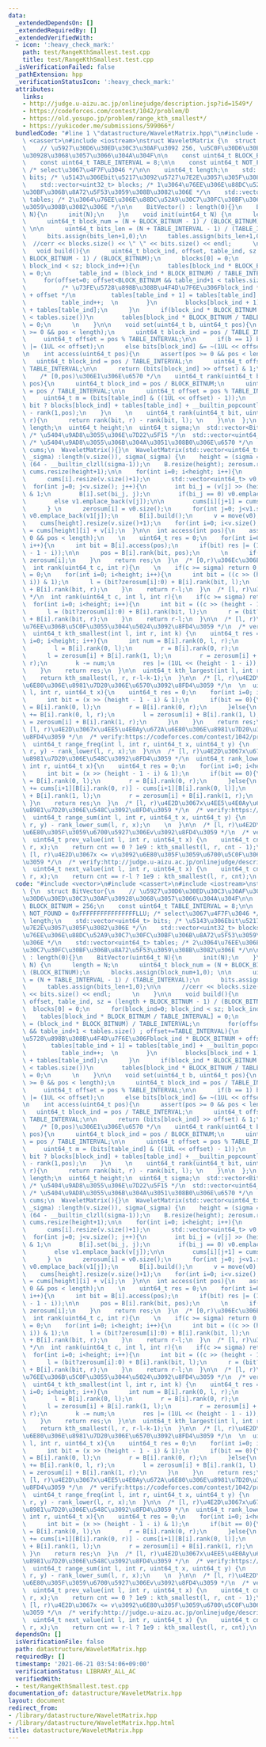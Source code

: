 ```yaml
---
data:
  _extendedDependsOn: []
  _extendedRequiredBy: []
  _extendedVerifiedWith:
  - icon: ':heavy_check_mark:'
    path: test/RangeKthSmallest.test.cpp
    title: test/RangeKthSmallest.test.cpp
  _isVerificationFailed: false
  _pathExtension: hpp
  _verificationStatusIcon: ':heavy_check_mark:'
  attributes:
    links:
    - http://judge.u-aizu.ac.jp/onlinejudge/description.jsp?id=1549*/
    - https://codeforces.com/contest/1042/problem/D
    - https://old.yosupo.jp/problem/range_kth_smallest*/
    - https://yukicoder.me/submissions/599066*/
  bundledCode: "#line 1 \"datastructure/WaveletMatrix.hpp\"\n#include <vector>\n#include\
    \ <cassert>\n#include <iostream>\nstruct WaveletMatrix {\n  struct BitVector{\n\
    \    // \u5927\u30D6\u30ED\u30C3\u30AF\u3092 256, \u5C0F\u30D6\u30ED\u30C3\u30AF\
    \u30928\u3068\u3057\u3066\u304A\u304F\n\n    const uint64_t BLOCK_BITNUM = 256;\n\
    \    const uint64_t TABLE_INTERVAL = 8;\n\n    const uint64_t NOT_FOUND = 0xFFFFFFFFFFFFFFFFLLU;\
    \ /* select\u3067\u4F7F\u3046 */\n\n    uint64_t length;\n    std::vector<uint64_t>\
    \ bits; /* \u5143\u306Ebit\u5217\u3092\u5727\u7E2E\u3057\u305F\u3082\u306E */\n\
    \    std::vector<uint32_t> blocks; /* 1\u3064\u76EE\u306E\u88DC\u52A9\u30C7\u30FC\
    \u30BF\u306B\u8A72\u5F53\u3059\u308B\u3082\u306E */\n    std::vector<uint64_t>\
    \ tables; /* 2\u3064\u76EE\u306E\u88DC\u52A9\u30C7\u30FC\u30BF\u306B\u8A72\u5F53\
    \u3059\u308B\u3082\u306E */\n\n    BitVector() : length(0){}\n    BitVector(uint64_t\
    \ N){\n      init(N);\n    }\n    void init(uint64_t N) {\n      length = N;\n\
    \      uint64_t block_num = (N + BLOCK_BITNUM - 1) / (BLOCK_BITNUM);\n      blocks.assign(block_num+1,0);\
    \ \n\n      uint64_t bits_len = (N + TABLE_INTERVAL - 1) / (TABLE_INTERVAL);\n\
    \      bits.assign(bits_len+1,0);\n      tables.assign(bits_len+1,0);\n\n    \
    \  //cerr << blocks.size() << \" \" << bits.size() << endl;      \n    }\n\n \
    \   void build(){\n      uint64_t block_ind, offset, table_ind, sz = (length +\
    \ BLOCK_BITNUM - 1) / (BLOCK_BITNUM);\n      blocks[0] = 0;\n      for(block_ind=0;\
    \ block_ind < sz; block_ind++){\n        tables[block_ind * BLOCK_BITNUM / TABLE_INTERVAL]\
    \ = 0;\n        table_ind = (block_ind * BLOCK_BITNUM) / TABLE_INTERVAL;\n   \
    \     for(offset=0; offset<BLOCK_BITNUM && table_ind+1 < tables.size() ; offset+=TABLE_INTERVAL){\n\
    \          /* \u73FE\u5728\u898B\u308B\u4F4D\u7F6E\u306Fblock_ind * BLOCK_BITNUM\
    \ + offset */\n          tables[table_ind + 1] = tables[table_ind] + __builtin_popcountll(bits[table_ind]);\n\
    \          table_ind++;  \n        }\n        blocks[block_ind + 1] = blocks[block_ind]\
    \ + tables[table_ind];\n      }\n      if(block_ind * BLOCK_BITNUM / TABLE_INTERVAL\
    \ < tables.size())\n        tables[block_ind * BLOCK_BITNUM / TABLE_INTERVAL]\
    \ = 0;\n      \n    }\n\n    void set(uint64_t b, uint64_t pos){\n      assert(pos\
    \ >= 0 && pos < length);\n      uint64_t block_ind = pos / TABLE_INTERVAL;\n \
    \     uint64_t offset = pos % TABLE_INTERVAL;\n\n      if(b == 1) bits[block_ind]\
    \ |= (1UL << offset);\n      else bits[block_ind] &= ~(1UL << offset);\n    }\n\
    \n    int access(uint64_t pos){\n      assert(pos >= 0 && pos < length);\n   \
    \   uint64_t block_ind = pos / TABLE_INTERVAL;\n      uint64_t offset = pos %\
    \ TABLE_INTERVAL;\n\n      return (bits[block_ind] >> offset) & 1;\n    }\n\n\
    \    /* [0,pos)\u306E1\u306E\u6570 */\n    uint64_t rank(uint64_t bit, uint64_t\
    \ pos){\n      uint64_t block_ind = pos / BLOCK_BITNUM;\n      uint64_t table_ind\
    \ = pos / TABLE_INTERVAL;\n\n      uint64_t offset = pos % TABLE_INTERVAL;\n \
    \     uint64_t m = (bits[table_ind] & ((1UL << offset) - 1));\n      \n      return\
    \ bit ? blocks[block_ind] + tables[table_ind] + __builtin_popcountll(m) : pos\
    \ - rank(1,pos);\n    }\n    \n    uint64_t rank(uint64_t bit, uint64_t l, uint64_t\
    \ r){\n      return rank(bit, r) - rank(bit, l); \n    }\n\n  };\n  \n  uint64_t\
    \ length;\n  uint64_t height;\n  uint64_t sigma;\n  std::vector<BitVector> B;\
    \ /* \u5404\u9AD8\u3055\u306E\u7D22\u5F15 */\n  std::vector<uint64_t> zerosum;\
    \ /* \u5404\u9AD8\u3055\u306B\u304A\u3051\u308B0\u306E\u6570 */\n  std::vector<std::vector<uint64_t>>\
    \ cums;\n  WaveletMatrix(){}\n  WaveletMatrix(std::vector<uint64_t> v, uint64_t\
    \ _sigma) :length(v.size()), sigma(_sigma) {\n    height = (sigma == 1) ? 1 :\
    \ (64 - __builtin_clzll(sigma-1));\n    B.resize(height); zerosum.resize(height),\
    \ cums.resize(height+1);\n\n    for(int i=0; i<height; i++){\n      B[i].init(v.size());\n\
    \      cums[i].resize(v.size()+1);\n      std::vector<uint64_t> v0, v1;\n    \
    \  for(int j=0; j<v.size(); j++){\n        int bi_j = (v[j] >> (height - 1 - i))\
    \ & 1;\n        B[i].set(bi_j, j);\n        if(bi_j == 0) v0.emplace_back(v[j]);\n\
    \        else v1.emplace_back(v[j]);\n\n        cums[i][j+1] = cums[i][j] + v[j];\n\
    \      } \n      zerosum[i] = v0.size();\n      for(int j=0; j<v1.size(); j++)\
    \ v0.emplace_back(v1[j]);\n      B[i].build();\n      v = move(v0); \n    }\n\
    \    cums[height].resize(v.size()+1);\n    for(int i=0; i<v.size(); i++) cums[height][i+1]\
    \ = cums[height][i] + v[i];\n  }\n\n  int access(int pos){\n    assert(pos >=\
    \ 0 && pos < length);\n    \n    uint64_t res = 0;\n    for(int i=0; i<height;\
    \ i++){\n      int bit = B[i].access(pos);\n      if(bit) res |= (1UL << (height\
    \ - 1 - i));\n\n      pos = B[i].rank(bit, pos);\n      \n      if(bit) pos +=\
    \ zerosum[i];\n    }\n    return res;\n  }\n  /* [0,r)\u306Ec\u306E\u6570 */\n\
    \  int rank(uint64_t c, int r){\n    \n    if(c >= sigma) return 0;\n    int l\
    \ = 0;\n    for(int i=0; i<height; i++){\n      int bit = ((c >> (height - 1 -\
    \ i)) & 1);\n      l = (bit?zerosum[i]:0) + B[i].rank(bit, l);\n      r = (bit?zerosum[i]:0)\
    \ + B[i].rank(bit, r);\n    }\n    return r-l;\n  }\n  /* [l, r)\u306Ec\u306E\u6570\
    \ */\n  int rank(uint64_t c, int l, int r){\n    if(c >= sigma) return 0;\n  \
    \  for(int i=0; i<height; i++){\n      int bit = ((c >> (height - 1 - i)) & 1);\n\
    \      l = (bit?zerosum[i]:0) + B[i].rank(bit, l);\n      r = (bit?zerosum[i]:0)\
    \ + B[i].rank(bit, r);\n    }\n    return r-l;\n  }\n\n  /* [l, r)\u3067k(=0,1,...,r-l-1)\u756A\
    \u76EE\u306B\u5C0F\u3055\u3044\u5024\u3092\u8FD4\u3059 */\n  /* verify:https://old.yosupo.jp/problem/range_kth_smallest*/\n\
    \  uint64_t kth_smallest(int l, int r, int k) {\n    uint64_t res = 0;\n    for(int\
    \ i=0; i<height; i++){\n      int num = B[i].rank(0, l, r);\n      if(k < num){\n\
    \        l = B[i].rank(0, l);\n        r = B[i].rank(0, r);\n      }else{\n  \
    \      l = zerosum[i] + B[i].rank(1, l);\n        r = zerosum[i] + B[i].rank(1,\
    \ r);\n        k -= num;\n        res |= (1UL << (height - 1 - i));\n      }\n\
    \    }\n    return res;\n  }\n\n  uint64_t kth_largest(int l, int r, int k){\n\
    \    return kth_smallest(l, r, r-l-k-1);\n  }\n\n  /* [l, r)\u4E2D\u3067x\u672A\
    \u6E80\u306E\u8981\u7D20\u306E\u6570\u3092\u8FD4\u3059 */\n  \n  uint64_t rank_lower(int\
    \ l, int r, uint64_t x){\n    uint64_t res = 0;\n    for(int i=0; i<height; i++){\n\
    \      int bit = (x >> (height - 1 - i) & 1);\n      if(bit == 0){\n        l\
    \ = B[i].rank(0, l);\n        r = B[i].rank(0, r);\n      }else{\n        res\
    \ += B[i].rank(0, l, r);\n        l = zerosum[i] + B[i].rank(1, l);\n        r\
    \ = zerosum[i] + B[i].rank(1, r);\n      }\n    }\n    return res;\n  }\n\n  /*\
    \ [l, r)\u4E2D\u3067x\u4EE5\u4E0Ay\u672A\u6E80\u306E\u8981\u7D20\u306E\u6570\u3092\
    \u8FD4\u3059 */\n  /* verify:https://codeforces.com/contest/1042/problem/D */\n\
    \  uint64_t range_freq(int l, int r, uint64_t x, uint64_t y) {\n    return rank_lower(l,\
    \ r, y) - rank_lower(l, r, x);\n  }\n\n  /* [l, r)\u4E2D\u3067x\u672A\u6E80\u306E\
    \u8981\u7D20\u306E\u548C\u3092\u8FD4\u3059 */\n  uint64_t rank_lower_sum(int l,\
    \ int r, uint64_t x){\n    uint64_t res = 0;\n    for(int i=0; i<height; i++){\n\
    \      int bit = (x >> (height - 1 - i) & 1);\n      if(bit == 0){\n        l\
    \ = B[i].rank(0, l);\n        r = B[i].rank(0, r);\n      }else{\n        res\
    \ += cums[i+1][B[i].rank(0, r)] - cums[i+1][B[i].rank(0, l)];\n        l = zerosum[i]\
    \ + B[i].rank(1, l);\n        r = zerosum[i] + B[i].rank(1, r);\n      }\n   \
    \ }\n    return res;\n  }\n  /* [l, r)\u4E2D\u3067x\u4EE5\u4E0Ay\u672A\u6E80\u306E\
    \u8981\u7D20\u306E\u548C\u3092\u8FD4\u3059 */\n  /* verify:https://yukicoder.me/submissions/599066*/\n\
    \  uint64_t range_sum(int l, int r, uint64_t x, uint64_t y) {\n    return rank_lower_sum(l,\
    \ r, y) - rank_lower_sum(l, r, x);\n    \n  }\n\n  /* [l, r)\u4E2D\u3067v < x\u3092\
    \u6E80\u305F\u3059\u6700\u5927\u306Ev\u3092\u8FD4\u3059 */\n  /* verify:http://judge.u-aizu.ac.jp/onlinejudge/description.jsp?id=1549*/\n\
    \  uint64_t prev_value(int l, int r, uint64_t x) {\n    uint64_t cnt = rank_lower(l,\
    \ r, x);\n    return cnt == 0 ? 1e9 : kth_smallest(l, r, cnt - 1);\n  }\n\n  /*\
    \ [l, r)\u4E2D\u3067x <= v\u3092\u6E80\u305F\u3059\u6700\u5C0F\u306Ev\u3092\u8FD4\
    \u3059 */\n  /* verify:http://judge.u-aizu.ac.jp/onlinejudge/description.jsp?id=1549*/\n\
    \  uint64_t next_value(int l, int r, uint64_t x) {\n    uint64_t cnt = rank_lower(l,\
    \ r, x);\n    return cnt == r-l ? 1e9 : kth_smallest(l, r, cnt);\n  }\n};\n"
  code: "#include <vector>\n#include <cassert>\n#include <iostream>\nstruct WaveletMatrix\
    \ {\n  struct BitVector{\n    // \u5927\u30D6\u30ED\u30C3\u30AF\u3092 256, \u5C0F\
    \u30D6\u30ED\u30C3\u30AF\u30928\u3068\u3057\u3066\u304A\u304F\n\n    const uint64_t\
    \ BLOCK_BITNUM = 256;\n    const uint64_t TABLE_INTERVAL = 8;\n\n    const uint64_t\
    \ NOT_FOUND = 0xFFFFFFFFFFFFFFFFLLU; /* select\u3067\u4F7F\u3046 */\n\n    uint64_t\
    \ length;\n    std::vector<uint64_t> bits; /* \u5143\u306Ebit\u5217\u3092\u5727\
    \u7E2E\u3057\u305F\u3082\u306E */\n    std::vector<uint32_t> blocks; /* 1\u3064\
    \u76EE\u306E\u88DC\u52A9\u30C7\u30FC\u30BF\u306B\u8A72\u5F53\u3059\u308B\u3082\
    \u306E */\n    std::vector<uint64_t> tables; /* 2\u3064\u76EE\u306E\u88DC\u52A9\
    \u30C7\u30FC\u30BF\u306B\u8A72\u5F53\u3059\u308B\u3082\u306E */\n\n    BitVector()\
    \ : length(0){}\n    BitVector(uint64_t N){\n      init(N);\n    }\n    void init(uint64_t\
    \ N) {\n      length = N;\n      uint64_t block_num = (N + BLOCK_BITNUM - 1) /\
    \ (BLOCK_BITNUM);\n      blocks.assign(block_num+1,0); \n\n      uint64_t bits_len\
    \ = (N + TABLE_INTERVAL - 1) / (TABLE_INTERVAL);\n      bits.assign(bits_len+1,0);\n\
    \      tables.assign(bits_len+1,0);\n\n      //cerr << blocks.size() << \" \"\
    \ << bits.size() << endl;      \n    }\n\n    void build(){\n      uint64_t block_ind,\
    \ offset, table_ind, sz = (length + BLOCK_BITNUM - 1) / (BLOCK_BITNUM);\n    \
    \  blocks[0] = 0;\n      for(block_ind=0; block_ind < sz; block_ind++){\n    \
    \    tables[block_ind * BLOCK_BITNUM / TABLE_INTERVAL] = 0;\n        table_ind\
    \ = (block_ind * BLOCK_BITNUM) / TABLE_INTERVAL;\n        for(offset=0; offset<BLOCK_BITNUM\
    \ && table_ind+1 < tables.size() ; offset+=TABLE_INTERVAL){\n          /* \u73FE\
    \u5728\u898B\u308B\u4F4D\u7F6E\u306Fblock_ind * BLOCK_BITNUM + offset */\n   \
    \       tables[table_ind + 1] = tables[table_ind] + __builtin_popcountll(bits[table_ind]);\n\
    \          table_ind++;  \n        }\n        blocks[block_ind + 1] = blocks[block_ind]\
    \ + tables[table_ind];\n      }\n      if(block_ind * BLOCK_BITNUM / TABLE_INTERVAL\
    \ < tables.size())\n        tables[block_ind * BLOCK_BITNUM / TABLE_INTERVAL]\
    \ = 0;\n      \n    }\n\n    void set(uint64_t b, uint64_t pos){\n      assert(pos\
    \ >= 0 && pos < length);\n      uint64_t block_ind = pos / TABLE_INTERVAL;\n \
    \     uint64_t offset = pos % TABLE_INTERVAL;\n\n      if(b == 1) bits[block_ind]\
    \ |= (1UL << offset);\n      else bits[block_ind] &= ~(1UL << offset);\n    }\n\
    \n    int access(uint64_t pos){\n      assert(pos >= 0 && pos < length);\n   \
    \   uint64_t block_ind = pos / TABLE_INTERVAL;\n      uint64_t offset = pos %\
    \ TABLE_INTERVAL;\n\n      return (bits[block_ind] >> offset) & 1;\n    }\n\n\
    \    /* [0,pos)\u306E1\u306E\u6570 */\n    uint64_t rank(uint64_t bit, uint64_t\
    \ pos){\n      uint64_t block_ind = pos / BLOCK_BITNUM;\n      uint64_t table_ind\
    \ = pos / TABLE_INTERVAL;\n\n      uint64_t offset = pos % TABLE_INTERVAL;\n \
    \     uint64_t m = (bits[table_ind] & ((1UL << offset) - 1));\n      \n      return\
    \ bit ? blocks[block_ind] + tables[table_ind] + __builtin_popcountll(m) : pos\
    \ - rank(1,pos);\n    }\n    \n    uint64_t rank(uint64_t bit, uint64_t l, uint64_t\
    \ r){\n      return rank(bit, r) - rank(bit, l); \n    }\n\n  };\n  \n  uint64_t\
    \ length;\n  uint64_t height;\n  uint64_t sigma;\n  std::vector<BitVector> B;\
    \ /* \u5404\u9AD8\u3055\u306E\u7D22\u5F15 */\n  std::vector<uint64_t> zerosum;\
    \ /* \u5404\u9AD8\u3055\u306B\u304A\u3051\u308B0\u306E\u6570 */\n  std::vector<std::vector<uint64_t>>\
    \ cums;\n  WaveletMatrix(){}\n  WaveletMatrix(std::vector<uint64_t> v, uint64_t\
    \ _sigma) :length(v.size()), sigma(_sigma) {\n    height = (sigma == 1) ? 1 :\
    \ (64 - __builtin_clzll(sigma-1));\n    B.resize(height); zerosum.resize(height),\
    \ cums.resize(height+1);\n\n    for(int i=0; i<height; i++){\n      B[i].init(v.size());\n\
    \      cums[i].resize(v.size()+1);\n      std::vector<uint64_t> v0, v1;\n    \
    \  for(int j=0; j<v.size(); j++){\n        int bi_j = (v[j] >> (height - 1 - i))\
    \ & 1;\n        B[i].set(bi_j, j);\n        if(bi_j == 0) v0.emplace_back(v[j]);\n\
    \        else v1.emplace_back(v[j]);\n\n        cums[i][j+1] = cums[i][j] + v[j];\n\
    \      } \n      zerosum[i] = v0.size();\n      for(int j=0; j<v1.size(); j++)\
    \ v0.emplace_back(v1[j]);\n      B[i].build();\n      v = move(v0); \n    }\n\
    \    cums[height].resize(v.size()+1);\n    for(int i=0; i<v.size(); i++) cums[height][i+1]\
    \ = cums[height][i] + v[i];\n  }\n\n  int access(int pos){\n    assert(pos >=\
    \ 0 && pos < length);\n    \n    uint64_t res = 0;\n    for(int i=0; i<height;\
    \ i++){\n      int bit = B[i].access(pos);\n      if(bit) res |= (1UL << (height\
    \ - 1 - i));\n\n      pos = B[i].rank(bit, pos);\n      \n      if(bit) pos +=\
    \ zerosum[i];\n    }\n    return res;\n  }\n  /* [0,r)\u306Ec\u306E\u6570 */\n\
    \  int rank(uint64_t c, int r){\n    \n    if(c >= sigma) return 0;\n    int l\
    \ = 0;\n    for(int i=0; i<height; i++){\n      int bit = ((c >> (height - 1 -\
    \ i)) & 1);\n      l = (bit?zerosum[i]:0) + B[i].rank(bit, l);\n      r = (bit?zerosum[i]:0)\
    \ + B[i].rank(bit, r);\n    }\n    return r-l;\n  }\n  /* [l, r)\u306Ec\u306E\u6570\
    \ */\n  int rank(uint64_t c, int l, int r){\n    if(c >= sigma) return 0;\n  \
    \  for(int i=0; i<height; i++){\n      int bit = ((c >> (height - 1 - i)) & 1);\n\
    \      l = (bit?zerosum[i]:0) + B[i].rank(bit, l);\n      r = (bit?zerosum[i]:0)\
    \ + B[i].rank(bit, r);\n    }\n    return r-l;\n  }\n\n  /* [l, r)\u3067k(=0,1,...,r-l-1)\u756A\
    \u76EE\u306B\u5C0F\u3055\u3044\u5024\u3092\u8FD4\u3059 */\n  /* verify:https://old.yosupo.jp/problem/range_kth_smallest*/\n\
    \  uint64_t kth_smallest(int l, int r, int k) {\n    uint64_t res = 0;\n    for(int\
    \ i=0; i<height; i++){\n      int num = B[i].rank(0, l, r);\n      if(k < num){\n\
    \        l = B[i].rank(0, l);\n        r = B[i].rank(0, r);\n      }else{\n  \
    \      l = zerosum[i] + B[i].rank(1, l);\n        r = zerosum[i] + B[i].rank(1,\
    \ r);\n        k -= num;\n        res |= (1UL << (height - 1 - i));\n      }\n\
    \    }\n    return res;\n  }\n\n  uint64_t kth_largest(int l, int r, int k){\n\
    \    return kth_smallest(l, r, r-l-k-1);\n  }\n\n  /* [l, r)\u4E2D\u3067x\u672A\
    \u6E80\u306E\u8981\u7D20\u306E\u6570\u3092\u8FD4\u3059 */\n  \n  uint64_t rank_lower(int\
    \ l, int r, uint64_t x){\n    uint64_t res = 0;\n    for(int i=0; i<height; i++){\n\
    \      int bit = (x >> (height - 1 - i) & 1);\n      if(bit == 0){\n        l\
    \ = B[i].rank(0, l);\n        r = B[i].rank(0, r);\n      }else{\n        res\
    \ += B[i].rank(0, l, r);\n        l = zerosum[i] + B[i].rank(1, l);\n        r\
    \ = zerosum[i] + B[i].rank(1, r);\n      }\n    }\n    return res;\n  }\n\n  /*\
    \ [l, r)\u4E2D\u3067x\u4EE5\u4E0Ay\u672A\u6E80\u306E\u8981\u7D20\u306E\u6570\u3092\
    \u8FD4\u3059 */\n  /* verify:https://codeforces.com/contest/1042/problem/D */\n\
    \  uint64_t range_freq(int l, int r, uint64_t x, uint64_t y) {\n    return rank_lower(l,\
    \ r, y) - rank_lower(l, r, x);\n  }\n\n  /* [l, r)\u4E2D\u3067x\u672A\u6E80\u306E\
    \u8981\u7D20\u306E\u548C\u3092\u8FD4\u3059 */\n  uint64_t rank_lower_sum(int l,\
    \ int r, uint64_t x){\n    uint64_t res = 0;\n    for(int i=0; i<height; i++){\n\
    \      int bit = (x >> (height - 1 - i) & 1);\n      if(bit == 0){\n        l\
    \ = B[i].rank(0, l);\n        r = B[i].rank(0, r);\n      }else{\n        res\
    \ += cums[i+1][B[i].rank(0, r)] - cums[i+1][B[i].rank(0, l)];\n        l = zerosum[i]\
    \ + B[i].rank(1, l);\n        r = zerosum[i] + B[i].rank(1, r);\n      }\n   \
    \ }\n    return res;\n  }\n  /* [l, r)\u4E2D\u3067x\u4EE5\u4E0Ay\u672A\u6E80\u306E\
    \u8981\u7D20\u306E\u548C\u3092\u8FD4\u3059 */\n  /* verify:https://yukicoder.me/submissions/599066*/\n\
    \  uint64_t range_sum(int l, int r, uint64_t x, uint64_t y) {\n    return rank_lower_sum(l,\
    \ r, y) - rank_lower_sum(l, r, x);\n    \n  }\n\n  /* [l, r)\u4E2D\u3067v < x\u3092\
    \u6E80\u305F\u3059\u6700\u5927\u306Ev\u3092\u8FD4\u3059 */\n  /* verify:http://judge.u-aizu.ac.jp/onlinejudge/description.jsp?id=1549*/\n\
    \  uint64_t prev_value(int l, int r, uint64_t x) {\n    uint64_t cnt = rank_lower(l,\
    \ r, x);\n    return cnt == 0 ? 1e9 : kth_smallest(l, r, cnt - 1);\n  }\n\n  /*\
    \ [l, r)\u4E2D\u3067x <= v\u3092\u6E80\u305F\u3059\u6700\u5C0F\u306Ev\u3092\u8FD4\
    \u3059 */\n  /* verify:http://judge.u-aizu.ac.jp/onlinejudge/description.jsp?id=1549*/\n\
    \  uint64_t next_value(int l, int r, uint64_t x) {\n    uint64_t cnt = rank_lower(l,\
    \ r, x);\n    return cnt == r-l ? 1e9 : kth_smallest(l, r, cnt);\n  }\n};"
  dependsOn: []
  isVerificationFile: false
  path: datastructure/WaveletMatrix.hpp
  requiredBy: []
  timestamp: '2021-06-21 03:54:06+09:00'
  verificationStatus: LIBRARY_ALL_AC
  verifiedWith:
  - test/RangeKthSmallest.test.cpp
documentation_of: datastructure/WaveletMatrix.hpp
layout: document
redirect_from:
- /library/datastructure/WaveletMatrix.hpp
- /library/datastructure/WaveletMatrix.hpp.html
title: datastructure/WaveletMatrix.hpp
---
```

